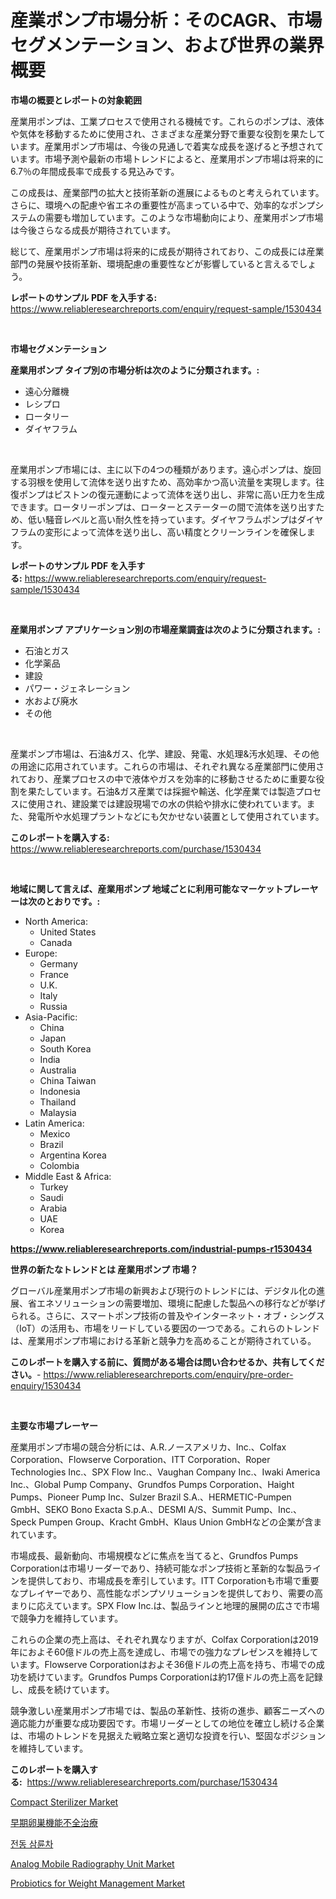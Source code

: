 <p><h1>産業ポンプ市場分析：そのCAGR、市場セグメンテーション、および世界の業界概要</h1></p><p><strong>市場の概要とレポートの対象範囲</strong></p>
<p><p>産業用ポンプは、工業プロセスで使用される機械です。これらのポンプは、液体や気体を移動するために使用され、さまざまな産業分野で重要な役割を果たしています。産業用ポンプ市場は、今後の見通しで着実な成長を遂げると予想されています。市場予測や最新の市場トレンドによると、産業用ポンプ市場は将来的に6.7％の年間成長率で成長する見込みです。</p><p>この成長は、産業部門の拡大と技術革新の進展によるものと考えられています。さらに、環境への配慮や省エネの重要性が高まっている中で、効率的なポンプシステムの需要も増加しています。このような市場動向により、産業用ポンプ市場は今後さらなる成長が期待されています。</p><p>総じて、産業用ポンプ市場は将来的に成長が期待されており、この成長には産業部門の発展や技術革新、環境配慮の重要性などが影響していると言えるでしょう。</p></p>
<p><strong>レポートのサンプル PDF を入手する:</strong> <a href="https://www.reliableresearchreports.com/enquiry/request-sample/1530434">https://www.reliableresearchreports.com/enquiry/request-sample/1530434</a></p>
<p>&nbsp;</p>
<p><strong>市場セグメンテーション</strong></p>
<p><strong>産業用ポンプ タイプ別の市場分析は次のように分類されます。:</strong></p>
<p><ul><li>遠心分離機</li><li>レシプロ</li><li>ロータリー</li><li>ダイヤフラム</li></ul></p>
<p>&nbsp;</p>
<p><p>産業用ポンプ市場には、主に以下の4つの種類があります。遠心ポンプは、旋回する羽根を使用して流体を送り出すため、高効率かつ高い流量を実現します。往復ポンプはピストンの復元運動によって流体を送り出し、非常に高い圧力を生成できます。ロータリーポンプは、ローターとステーターの間で流体を送り出すため、低い騒音レベルと高い耐久性を持っています。ダイヤフラムポンプはダイヤフラムの変形によって流体を送り出し、高い精度とクリーンラインを確保します。</p></p>
<p><strong>レポートのサンプル PDF を入手する:</strong>&nbsp;<a href="https://www.reliableresearchreports.com/enquiry/request-sample/1530434">https://www.reliableresearchreports.com/enquiry/request-sample/1530434</a></p>
<p>&nbsp;</p>
<p><strong> 産業用ポンプ アプリケーション別の市場産業調査は次のように分類されます。:</strong></p>
<p><ul><li>石油とガス</li><li>化学薬品</li><li>建設</li><li>パワー・ジェネレーション</li><li>水および廃水</li><li>その他</li></ul></p>
<p>&nbsp;</p>
<p><p>産業ポンプ市場は、石油&ガス、化学、建設、発電、水処理&汚水処理、その他の用途に応用されています。これらの市場は、それぞれ異なる産業部門に使用されており、産業プロセスの中で液体やガスを効率的に移動させるために重要な役割を果たしています。石油&ガス産業では採掘や輸送、化学産業では製造プロセスに使用され、建設業では建設現場での水の供給や排水に使われています。また、発電所や水処理プラントなどにも欠かせない装置として使用されています。</p></p>
<p><strong>このレポートを購入する:</strong>&nbsp; <a href="https://www.reliableresearchreports.com/purchase/1530434">https://www.reliableresearchreports.com/purchase/1530434</a></p>
<p>&nbsp;</p>
<p><strong>地域に関して言えば、産業用ポンプ 地域ごとに利用可能なマーケットプレーヤーは次のとおりです。:</strong></p>
<p><ul>
    <li>
        North America:
        <ul>
            <li>United States</li>
            <li>Canada</li>
        </ul>
    </li>
    <li>
        Europe:
        <ul>
            <li>Germany</li>
            <li>France</li>
            <li>U.K.</li>
            <li>Italy</li>
            <li>Russia</li>
        </ul>
    </li>
    <li>
        Asia-Pacific:
        <ul>
            <li>China</li>
            <li>Japan</li>
            <li>South Korea</li>
            <li>India</li>
            <li>Australia</li>
            <li>China Taiwan</li>
            <li>Indonesia</li>
            <li>Thailand</li>
            <li>Malaysia</li>
        </ul>
    </li>
    <li>
        Latin America:
        <ul>
            <li>Mexico</li>
            <li>Brazil</li>
            <li>Argentina Korea</li>
            <li>Colombia</li>
        </ul>
    </li>
    <li>
        Middle East & Africa:
        <ul>
            <li>Turkey</li>
            <li>Saudi</li>
            <li>Arabia</li>
            <li>UAE</li>
            <li>Korea</li>
        </ul>
    </li>
    </ul></p>
<p><strong><a href="https://www.reliableresearchreports.com/industrial-pumps-r1530434">https://www.reliableresearchreports.com/industrial-pumps-r1530434</a></strong>&nbsp;</p>
<p><strong>世界の新たなトレンドとは 産業用ポンプ 市場？</strong></p>
<p><p>グローバル産業用ポンプ市場の新興および現行のトレンドには、デジタル化の進展、省エネソリューションの需要増加、環境に配慮した製品への移行などが挙げられる。さらに、スマートポンプ技術の普及やインターネット・オブ・シングス（IoT）の活用も、市場をリードしている要因の一つである。これらのトレンドは、産業用ポンプ市場における革新と競争力を高めることが期待されている。</p></p>
<p><strong>このレポートを購入する前に、質問がある場合は問い合わせるか、共有してください。</strong>- <a href="https://www.reliableresearchreports.com/enquiry/pre-order-enquiry/1530434">https://www.reliableresearchreports.com/enquiry/pre-order-enquiry/1530434</a></p>
<p>&nbsp;</p>
<p><strong>主要な市場プレーヤー</strong></p>
<p><p>産業用ポンプ市場の競合分析には、A.R.ノースアメリカ、Inc.、Colfax Corporation、Flowserve Corporation、ITT Corporation、Roper Technologies Inc.、SPX Flow Inc.、Vaughan Company Inc.、Iwaki America Inc.、Global Pump Company、Grundfos Pumps Corporation、Haight Pumps、Pioneer Pump Inc、Sulzer Brazil S.A.、HERMETIC-Pumpen GmbH、SEKO Bono Exacta S.p.A.、DESMI A/S、Summit Pump、Inc.、Speck Pumpen Group、Kracht GmbH、Klaus Union GmbHなどの企業が含まれています。 </p><p>市場成長、最新動向、市場規模などに焦点を当てると、Grundfos Pumps Corporationは市場リーダーであり、持続可能なポンプ技術と革新的な製品ラインを提供しており、市場成長を牽引しています。ITT Corporationも市場で重要なプレイヤーであり、高性能なポンプソリューションを提供しており、需要の高まりに応えています。SPX Flow Inc.は、製品ラインと地理的展開の広さで市場で競争力を維持しています。</p><p>これらの企業の売上高は、それぞれ異なりますが、Colfax Corporationは2019年におよそ60億ドルの売上高を達成し、市場での強力なプレゼンスを維持しています。Flowserve Corporationはおよそ36億ドルの売上高を持ち、市場での成功を続けています。Grundfos Pumps Corporationは約17億ドルの売上高を記録し、成長を続けています。</p><p>競争激しい産業用ポンプ市場では、製品の革新性、技術の進歩、顧客ニーズへの適応能力が重要な成功要因です。市場リーダーとしての地位を確立し続ける企業は、市場のトレンドを見据えた戦略立案と適切な投資を行い、堅固なポジションを維持しています。</p></p>
<p><strong>このレポートを購入する:</strong>&nbsp;&nbsp;<a href="https://www.reliableresearchreports.com/purchase/1530434">https://www.reliableresearchreports.com/purchase/1530434</a></p>
<p><p><a href="https://www.linkedin.com/pulse/compact-sterilizer-market-size-growth-outlook-from-2024-2031-jskjf?trackingId=ISK1vJV33ZROj7K3mIB6TQ%3D%3D">Compact Sterilizer Market</a></p><p><a href="https://github.com/mohamedbakry57/Market-Research-Report-List-3/blob/main/761922925995.md">早期卵巣機能不全治療</a></p><p><a href="https://github.com/darrellockm3ytan895656/Market-Research-Report-List-1/blob/main/210751024214.md">전동 삼륜차</a></p><p><a href="https://www.linkedin.com/pulse/analog-mobile-radiography-unit-market-size-global-industry-flkqf?trackingId=rDxKzR3QZRegHmzRZTSu6A%3D%3D">Analog Mobile Radiography Unit Market</a></p><p><a href="https://github.com/shotows/Market-Research-Report-List-2/blob/main/probiotics-for-weight-management-market.md">Probiotics for Weight Management Market</a></p></p>